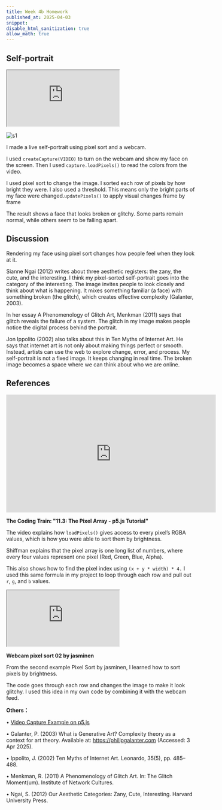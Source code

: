 ```yaml
---
title: Week 4b Homework
published_at: 2025-04-03
snippet: 
disable_html_sanitization: true
allow_math: true
---
```


## Self-portrait


<iframe class="p5js_canvas" src="https://editor.p5js.org/leah0208/full/jH1RCHQaU"></iframe>

<script type="module">

const iframes = document.querySelectorAll('.p5js_canvas');

if (iframes.length > 0) {
    iframes.forEach((iframe) => {
        iframe.width  = iframe.parentNode.scrollWidth;
        iframe.height = iframe.width * 9 / 16 + 42;
    });
}

</script>

![s1](/week4/s1.png)

I made a live self-portrait using pixel sort and a webcam.

I used `createCapture(VIDEO)` to turn on the webcam and show my face on the screen. Then I used `capture.loadPixels()` to read the colors from the video.

I used pixel sort to change the image. I sorted each row of pixels by how bright they were. I also used a threshold. This means only the bright parts of my face were changed.`updatePixels()` to apply visual changes frame by frame

The result shows a face that looks broken or glitchy. Some parts remain normal, while others seem to be falling apart. 


## Discussion

Rendering my face using pixel sort changes how people feel when they look at it. 

Sianne Ngai (2012) writes about three aesthetic registers: the zany, the cute, and the interesting. I think my pixel-sorted self-portrait goes into the category of the interesting. The image invites people to look closely and think about what is happening. It mixes something familiar (a face) with something broken (the glitch), which creates effective complexity (Galanter, 2003). 

In her essay A Phenomenology of Glitch Art, Menkman (2011) says that glitch reveals the failure of a system. The glitch in my image makes people notice the digital process behind the portrait. 

Jon Ippolito (2002) also talks about this in Ten Myths of Internet Art. He says that internet art is not only about making things perfect or smooth. Instead, artists can use the web to explore change, error, and process. My self-portrait is not a fixed image. It keeps changing in real time.  The broken image becomes a space where we can think about who we are online.


## References

<iframe width="560" height="315" src="https://www.youtube.com/embed/nMUMZ5YRxHI?si=W9ElmVVRjEBIpOjr" title="YouTube video player" frameborder="0" allow="accelerometer; autoplay; clipboard-write; encrypted-media; gyroscope; picture-in-picture; web-share" referrerpolicy="strict-origin-when-cross-origin" allowfullscreen></iframe>

**The Coding Train: "11.3: The Pixel Array - p5.js Tutorial"**

The video explains how `loadPixels()` gives access to every pixel’s RGBA values, which is how you were able to sort them by brightness.

Shiffman explains that the pixel array is one long list of numbers, where every four values represent one pixel (Red, Green, Blue, Alpha).

This also shows how to find the pixel index using  `(x + y * width) * 4.`
I used this same formula in my project to loop through each row and pull out `r`, `g`, and `b` values.



<iframe class="p5js_canvas" src="https://editor.p5js.org/jasminen/full/nWBBBlZmJ"></iframe>

<script type="module">

const iframes = document.querySelectorAll('.p5js_canvas');

if (iframes.length > 0) {
    iframes.forEach((iframe) => {
        iframe.width  = iframe.parentNode.scrollWidth;
        iframe.height = iframe.width * 9 / 16 + 42;
    });
}

</script>


**Webcam pixel sort 02 by jasminen**

From the second example Pixel Sort by jasminen, I learned how to sort pixels by brightness. 

The code goes through each row and changes the image to make it look glitchy. 
I used this idea in my own code by combining it with the webcam feed.

**Others：**

• [Video Capture Example on p5.js](https://p5js.org/examples/imported-media-video-capture/)

• Galanter, P. (2003) What is Generative Art? Complexity theory as a context for art theory. Available at: https://philipgalanter.com (Accessed: 3 Apr 2025).

• Ippolito, J. (2002) Ten Myths of Internet Art. Leonardo, 35(5), pp. 485–488.

• Menkman, R. (2011) A Phenomenology of Glitch Art. In: The Glitch Moment(um). Institute of Network Cultures.

• Ngai, S. (2012) Our Aesthetic Categories: Zany, Cute, Interesting. Harvard University Press.

